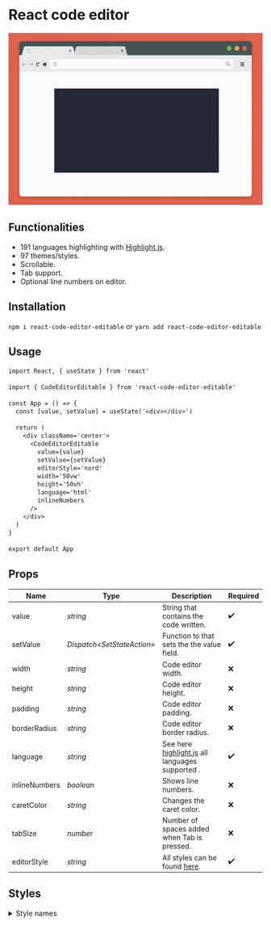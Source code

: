 # React code editor

![mockup](https://github.com/DanielPereod/react-code-editor-editable/blob/master/assets/mockup.gif)

## Functionalities

- 191 languages highlighting with [Highlight.js](https://highlightjs.org/).
- 97 themes/styles.
- Scrollable.
- Tab support.
- Optional line numbers on editor.

## Installation

`npm i react-code-editor-editable`
or
`yarn add react-code-editor-editable`

## Usage

```JSX
import React, { useState } from 'react'

import { CodeEditorEditable } from 'react-code-editor-editable'

const App = () => {
  const [value, setValue] = useState('<div></div>')

  return (
    <div className='center'>
      <CodeEditorEditable
        value={value}
        setValue={setValue}
        editorStyle='nord'
        width='50vw'
        height='50vh'
        language='html'
        inlineNumbers
      />
    </div>
  )
}

export default App
```

## Props

| Name          | Type                               | Description                                                                             | Required |
| ------------- | ---------------------------------- | --------------------------------------------------------------------------------------- | -------- |
| value         | _string_                           | String that contains the code written.                                                  | ✔️       |
| setValue      | _Dispatch<SetStateAction<string>>_ | Function to that sets the the value field.                                              | ✔️       |
| width         | _string_                           | Code editor width.                                                                      | ❌       |
| height        | _string_                           | Code editor height.                                                                     | ❌       |
| padding       | _string_                           | Code editor padding.                                                                    | ❌       |
| borderRadius  | _string_                           | Code editor border radius.                                                              | ❌       |
| language      | _string_                           | See here [highlight.js](https://highlightjs.org/static/demo/) all languages supported . | ✔️       |
| inlineNumbers | _boolean_                          | Shows line numbers.                                                                     | ❌       |
| caretColor    | _string_                           | Changes the caret color.                                                                | ❌       |
| tabSize       | _number_                           | Number of spaces added when Tab is pressed.                                             | ❌       |
| editorStyle   | _string_                           | All styles can be found [here](#styles).                                                | ✔️       |

## Styles

<details>
<summary>Style names</summary>
</br>
<ul>
<li>a11y-dark</li>
<li>a11y-light</li>
<li>agate</li>
<li>an-old-hope</li>
<li>androidstudio</li>
<li>arduino-light</li>
<li>arta</li>
<li>ascetic</li>
<li>atelier-cave-dark</li>
<li>atelier-cave-light</li>
<li>atelier-dune-dark</li>
<li>atelier-dune-light</li>
<li>atelier-estuary-dark</li>
<li>atelier-estuary-light</li>
<li>atelier-forest-dark</li>
<li>atelier-forest-light</li>
<li>atelier-heath-dark</li>
<li>atelier-heath-light</li>
<li>atelier-lakeside-dark</li>
<li>atelier-lakeside-light</li>
<li>atelier-plateau-dark</li>
<li>atelier-plateau-light</li>
<li>atelier-savanna-dark</li>
<li>atelier-savanna-light</li>
<li>atelier-seaside-dark</li>
<li>atelier-seaside-light</li>
<li>atelier-sulphurpool-dark</li>
<li>atelier-sulphurpool-light</li>
<li>atom-one-dark-reasonable</li>
<li>atom-one-dark</li>
<li>atom-one-light</li>
<li>brown-paper</li>
<li>codepen-embed</li>
<li>color-brewer</li>
<li>darcula</li>
<li>dark</li>
<li>default</li>
<li>docco</li>
<li>dracula</li>
<li>far</li>
<li>foundation</li>
<li>github-gist</li>
<li>github</li>
<li>gml</li>
<li>googlecode</li>
<li>gradient-dark</li>
<li>gradient-light</li>
<li>grayscale</li>
<li>gruvbox-dark</li>
<li>gruvbox-light</li>
<li>hopscotch</li>
<li>hybrid</li>
<li>idea</li>
<li>ir-black</li>
<li>isbl-editor-dark</li>
<li>isbl-editor-light</li>
<li>kimbie.dark</li>
<li>kimbie.light</li>
<li>lightfair</li>
<li>lioshi</li>
<li>magula</li>
<li>mono-blue</li>
<li>monokai-sublime</li>
<li>monokai</li>
<li>night-owl</li>
<li>nnfx-dark</li>
<li>nnfx</li>
<li>nord</li>
<li>obsidian</li>
<li>ocean</li>
<li>paraiso-dark</li>
<li>paraiso-light</li>
<li>pojoaque</li>
<li>purebasic</li>
<li>qtcreator_dark</li>
<li>qtcreator_light</li>
<li>railscasts</li>
<li>rainbow</li>
<li>routeros</li>
<li>school-book</li>
<li>shades-of-purple</li>
<li>solarized-dark</li>
<li>solarized-light</li>
<li>srcery</li>
<li>stackoverflow-dark</li>
<li>stackoverflow-light</li>
<li>sunburst</li>
<li>tomorrow-night-blue</li>
<li>tomorrow-night-bright</li>
<li>tomorrow-night-eighties</li>
<li>tomorrow-night</li>
<li>tomorrow</li>
<li>vs</li>
<li>vs2015</li>
<li>xcode</li>
<li>xt256</li>
<li>zenburn</li>
</ul>
</details>
